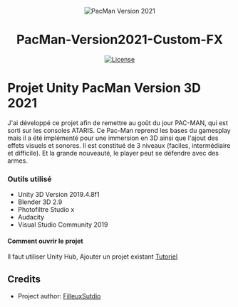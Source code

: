 <p align="center">
  <img alt="PacMan Version 2021" src="https://www.filleuxstudio.fr/img/portfolio/P4.png"/>
  <h1 align="center">PacMan-Version2021-Custom-FX</h1>
  <p align="center">
    <a href="https://www.gnu.org/licenses/copyleft.fr.html"><img alt="License" src="https://img.shields.io/static/v1?label=COPYLEFT&message=ok&color=blue"></a>
  </p>
</p>

# Projet Unity PacMan Version 3D 2021
J'ai développé ce projet afin de remettre au goût du jour PAC-MAN, qui est sorti sur les consoles ATARIS. Ce Pac-Man reprend les bases du gamesplay mais il a été implémenté pour une immersion en 3D ainsi que l'ajout des effets visuels et sonores. Il est constitué de 3 niveaux (faciles, intermédiaire et difficile). Et la grande nouveauté, le player peut se défendre avec des armes.
### Outils utilisé ###
- Unity 3D Version 2019.4.8f1
- Blender 3D 2.9
- Photofiltre Studio x
- Audacity
- Visual Studio Community 2019

#### Comment ouvrir le projet ####

Il faut utiliser Unity Hub, Ajouter un projet existant [Tutoriel](https://docs.unity3d.com/Manual/GettingStartedOpeningProjects.html)

## Credits

* Project author: [FilleuxSutdio](https://www.filleuxstudio.fr/)
